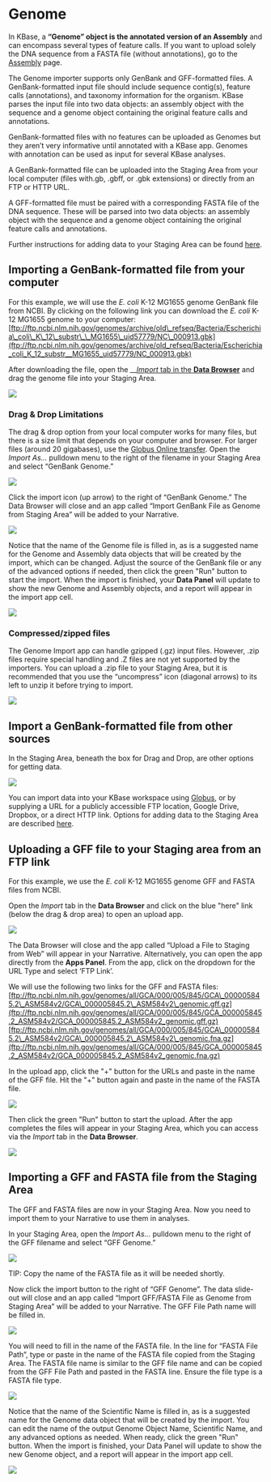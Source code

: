 # Genome

In KBase, a **“Genome” object is the annotated version of an Assembly** and can encompass several types of feature calls. If you want to upload solely the DNA sequence from a FASTA file \(without annotations\), go to the [Assembly](assembly.md) page.

The Genome importer supports only GenBank and GFF-formatted files. A GenBank-formatted input file should include sequence contig\(s\), feature calls \(annotations\), and taxonomy information for the organism. KBase parses the input file into two data objects: an assembly object with the sequence and a genome object containing the original feature calls and annotations.

GenBank-formatted files with no features can be uploaded as Genomes but they aren’t very informative until annotated with a KBase app. Genomes with annotation can be used as input for several KBase analyses.

A GenBank-formatted file can be uploaded into the Staging Area from your local computer \(files with.gb, .gbff, or .gbk extensions\) or directly from an FTP or HTTP URL.

A GFF-formatted file must be paired with a corresponding FASTA file of the DNA sequence. These  will be parsed into two data objects: an assembly object with the sequence and a genome object containing the original feature calls and annotations.

Further instructions for adding data to your Staging Area can be found [here](../../getting-started/narrative-user-guide/add-data-to-your-narrative.md#uploading-data-from-external-sources).

## Importing a GenBank-formatted file from your computer

For this example, we will use the _E. coli_ K-12 MG1655 genome GenBank file from NCBI. By clicking on the following link you can download the _E. coli_ K-12 MG1655 genome to your computer: [ftp://ftp.ncbi.nlm.nih.gov/genomes/archive/old\_refseq/Bacteria/Escherichia\_coli\_K\_12\_substr\_\_MG1655\_uid57779/NC\_000913.gbk](ftp://ftp.ncbi.nlm.nih.gov/genomes/archive/old_refseq/Bacteria/Escherichia_coli_K_12_substr__MG1655_uid57779/NC_000913.gbk)

After downloading the file, open the __[_Import_ tab in the **Data Browser**](../../getting-started/narrative-user-guide/add-data-to-your-narrative.md) and drag the genome file into your Staging Area.

![](http://kbase.us/wp-content/uploads/2015/08/image2.png)

### **Drag & Drop Limitations**

The drag & drop option from your local computer works for many files, but there is a size limit that depends on your computer and browser. For larger files \(around 20 gigabases\), use the [Globus Online transfer](../transferring-data-with-globus.md). Open the _Import As..._ pulldown menu to the right of the filename in your Staging Area and select “GenBank Genome.”

![](http://kbase.us/wp-content/uploads/2015/08/image1.png)

Click the import icon \(up arrow\) to the right of “GenBank Genome.” The Data Browser will close and an app called “Import GenBank File as Genome from Staging Area” will be added to your Narrative.

![](http://kbase.us/wp-content/uploads/2015/08/image3.png)

Notice that the name of the Genome file is filled in, as is a suggested name for the Genome and Assembly data objects that will be created by the import, which can be changed. Adjust the source of the GenBank file or any of the advanced options if needed, then click the green "Run" button to start the import. When the import is finished, your **Data Panel** will update to show the new Genome and Assembly objects, and a report will appear in the import app cell.

![](http://kbase.us/wp-content/uploads/2015/08/image5.png)

### Compressed/zipped files

The Genome Import app can handle gzipped \(.gz\) input files. However, .zip files require special handling and .Z files are not yet supported by the importers. You can upload a .zip file to your Staging Area, but it is recommended that you use the “uncompress” icon \(diagonal arrows\) to its left to unzip it before trying to import.

![](http://kbase.us/wp-content/uploads/2015/08/image4.png)

## Import a GenBank-formatted file from other sources

In the Staging Area, beneath the box for Drag and Drop, are other options for getting data.

![](http://kbase.us/wp-content/uploads/2015/08/image6.png)

You can import data into your KBase workspace using [Globus](../transferring-data-with-globus.md), or by supplying a URL for a publicly accessible FTP location, Google Drive, Dropbox, or a direct HTTP link. Options for adding data to the Staging Area are described [here](../../getting-started/narrative-user-guide/add-data-to-your-narrative.md).

## Uploading a GFF file to your Staging area from an FTP link

For this example, we use the _E. coli_ K-12 MG1655 genome GFF and FASTA files from NCBI.

Open the _Import_ tab in the **Data Browser** and click on the blue "here" link \(below the drag & drop area\) to open an upload app.

![](http://kbase.us/wp-content/uploads/2015/08/image9.png)

The Data Browser will close and the app called “Upload a File to Staging from Web” will appear in your Narrative. Alternatively, you can open the app directly from the **Apps Panel**. From the app, click on the dropdown for the URL Type and select ‘FTP Link’.

We will use the following two links for the GFF and FASTA files:  
[ftp://ftp.ncbi.nlm.nih.gov/genomes/all/GCA/000/005/845/GCA\_000005845.2\_ASM584v2/GCA\_000005845.2\_ASM584v2\_genomic.gff.gz](ftp://ftp.ncbi.nlm.nih.gov/genomes/all/GCA/000/005/845/GCA_000005845.2_ASM584v2/GCA_000005845.2_ASM584v2_genomic.gff.gz)  
[ftp://ftp.ncbi.nlm.nih.gov/genomes/all/GCA/000/005/845/GCA\_000005845.2\_ASM584v2/GCA\_000005845.2\_ASM584v2\_genomic.fna.gz](ftp://ftp.ncbi.nlm.nih.gov/genomes/all/GCA/000/005/845/GCA_000005845.2_ASM584v2/GCA_000005845.2_ASM584v2_genomic.fna.gz)

In the upload app, click the "+" button for the URLs and paste in the name of the GFF file. Hit the "+" button again and paste in the name of the FASTA file.

![](http://kbase.us/wp-content/uploads/2015/08/image4-2.png)

Then click the green "Run" button to start the upload. After the app completes the files will appear in your Staging Area, which you can access via the _Import_ tab in the **Data Browser**.

![](http://kbase.us/wp-content/uploads/2015/08/image1-2.png)

## Importing a GFF and FASTA file from the Staging Area

The GFF and FASTA files are now in your Staging Area. Now you need to import them to your Narrative to use them in analyses.

In your Staging Area, open the _Import As..._ pulldown menu to the right of the GFF filename and select “GFF Genome.”

![](http://kbase.us/wp-content/uploads/2015/08/image2-3.png)

TIP: Copy the name of the FASTA file as it will be needed shortly.

Now click the import button to the right of “GFF Genome”. The data slide-out will close and an app called “Import GFF/FASTA File as Genome from Staging Area” will be added to your Narrative. The GFF File Path name will be filled in.

![](http://kbase.us/wp-content/uploads/2015/08/image5-2.png)

You will need to fill in the name of the FASTA file. In the line for “FASTA File Path”, type or paste in the name of the FASTA file copied from the Staging Area. The FASTA file name is similar to the GFF file name and can be copied from the GFF File Path and pasted in the FASTA line. Ensure the file type is a FASTA file type. 

![](http://kbase.us/wp-content/uploads/2015/08/image11.png)

Notice that the name of the Scientific Name is filled in, as is a suggested name for the Genome data object that will be created by the import. You can edit the name of the output Genome Object Name, Scientific Name, and any advanced options as needed. When ready, click the green "Run" button. When the import is finished, your Data Panel will update to show the new Genome object, and a report will appear in the import app cell.

![](http://kbase.us/wp-content/uploads/2015/08/image3-2.png)

## 

